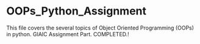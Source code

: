# OOPs_Python_Assignment
This file covers the several topics of  Object Oriented Programming (OOPs) in python.
    GIAIC Assignment Part.
 COMPLETED.!